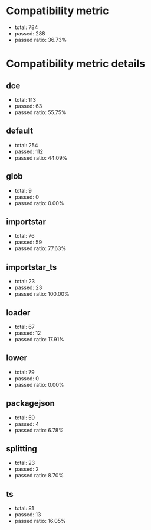 # Compatibility metric
- total: 784
- passed: 288
- passed ratio: 36.73%
# Compatibility metric details
## dce
- total: 113
- passed: 63
- passed ratio: 55.75%
## default
- total: 254
- passed: 112
- passed ratio: 44.09%
## glob
- total: 9
- passed: 0
- passed ratio: 0.00%
## importstar
- total: 76
- passed: 59
- passed ratio: 77.63%
## importstar_ts
- total: 23
- passed: 23
- passed ratio: 100.00%
## loader
- total: 67
- passed: 12
- passed ratio: 17.91%
## lower
- total: 79
- passed: 0
- passed ratio: 0.00%
## packagejson
- total: 59
- passed: 4
- passed ratio: 6.78%
## splitting
- total: 23
- passed: 2
- passed ratio: 8.70%
## ts
- total: 81
- passed: 13
- passed ratio: 16.05%

